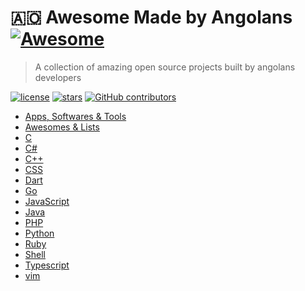 # :angola: Awesome Made by Angolans [![Awesome](https://awesome.re/badge.svg)](https://awesome.re)

> A collection of amazing open source projects built by angolans developers

[![license](https://img.shields.io/github/license/joaroque/awesome-made-by-angolans.svg)](/LICENSE)
[![stars](https://img.shields.io/github/stars/joaroque/awesome-made-by-angolans.svg)](/STARS)
[![GitHub contributors](https://img.shields.io/github/contributors/felipefialho/awesome-made-by-brazilians.svg)](https://github.com/felipefialho/awesome-made-by-angolans/graphs/contributors)

- [Apps, Softwares & Tools](#apps)
- [Awesomes & Lists](#awesomes)
- [C](#c)
- [C#](#csharp)
- [C++](#cpp)
- [CSS](#css)
- [Dart](#dart)
- [Go](#go)
- [JavaScript](#js)
- [Java](#java)
- [PHP](#php)
- [Python](#python)
- [Ruby](#ruby)
- [Shell](#shell)
- [Typescript](#typescript)
- [vim](#vim)
